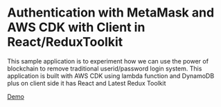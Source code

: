 # Authentication with MetaMask and AWS CDK with Client in React/ReduxToolkit

This sample application is to experiment how we can use the power of blockchain to remove traditional userid/password login system.
This application is built with AWS CDK using lambda function and DynamoDB plus on client side it has React and Latest Redux Toolkit 

[Demo](http://reminiscent-wilderness.surge.sh/)